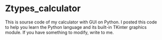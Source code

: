 # Ztypes_calculator
This is sourse code of my calculator with GUI on Python.
I posted this code to help you learn the Python language and its built-in TKinter graphics module.
If you have something to modify, write to me.
